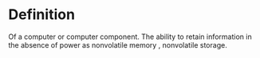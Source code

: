 # Definition

Of a computer or computer component. The ability to retain information
in the absence of power as nonvolatile memory , nonvolatile storage.
